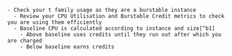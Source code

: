     - Check your t family usage as they are a burstable instance  
      - Review your CPU Utilisation and Burstable Credit metrics to check you are using them efficiently  
      - Baseline CPU is calculated according to instance and size[^b1]  
        - Above baseline uses credits until they run out after which you are charged  
        - Below baseline earns credits  

[^b1]:  https://docs.aws.amazon.com/AWSEC2/latest/UserGuide/burstable-credits-baseline-concepts.html\#earning-CPU-credits